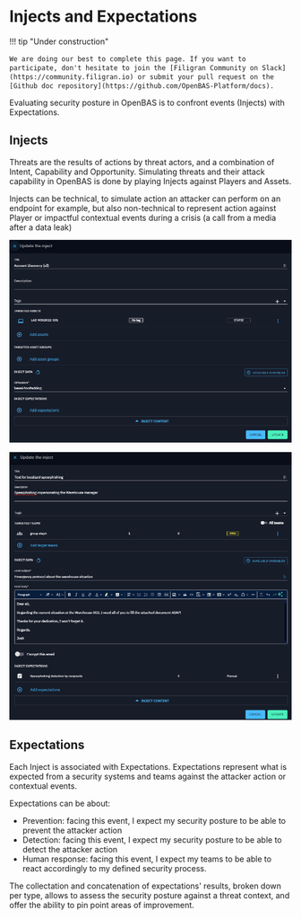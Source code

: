 # Injects and Expectations

!!! tip "Under construction"

    We are doing our best to complete this page. If you want to participate, don't hesitate to join the [Filigran Community on Slack](https://community.filigran.io) or submit your pull request on the [Github doc repository](https://github.com/OpenBAS-Platform/docs).


Evaluating security posture in OpenBAS is to confront events (Injects) with Expectations.

## Injects

Threats are the results of actions by threat actors, and a combination of Intent, Capability and Opportunity. Simulating threats and their attack capability in OpenBAS is done by playing Injects against Players and Assets.

Injects can be technical, to simulate action an attacker can perform on an endpoint for example, but also non-technical to represent action against Player or impactful contextual events during a crisis (a call from a media after a data leak)

![Caldera inject definition form](assets/caldera_inject_definition.png)

![Email inject definition form](assets/email_inject_definition.png)

## Expectations

Each Inject is associated with Expectations. Expectations represent what is expected from a security systems and teams against the attacker action or contextual events. 

Expectations can be about:
- Prevention: facing this event, I expect my security posture to be able to prevent the attacker action
- Detection: facing this event, I expect my security posture to be able to detect the attacker action
- Human response: facing this event, I expect my teams to be able to react accordingly to my defined security process.

The collectation and concatenation of expectations' results, broken down per type, allows to assess the security posture against a threat context, and offer the ability to pin point areas of improvement.


